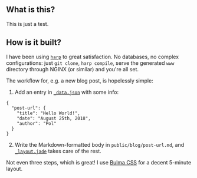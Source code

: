 ## What is this?
This is just a test. 


## How is it built?
I have been using [`harp`](http://harpjs.com) to great satisfaction.
No databases, no complex configurations: just `git clone`, `harp compile`, serve the generated `www` directory through NGINX (or similar) and you're all set.

The workflow for, e.g. a new blog post, is hopelessly simple:

1. Add an entry in [`_data.json`](public/blog/_data.json) with some info:
```
{
  "post-url": {
    "title": "Hello World!",
    "date": "August 25th, 2018",
    "author": "Pol"
  }
}
```
2. Write the Markdown-formatted body in `public/blog/post-url.md`, and [`_layout.jade`](public/blog/_layout.jade) takes care of the rest.

Not even three steps, which is great! I use [Bulma CSS](https://bulma.io/) for a decent 5-minute layout.

